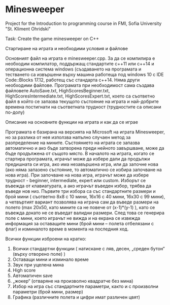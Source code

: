 # Minesweeper
Project for the Introduction to programming course in FMI, Sofia University "St. Kliment Ohridski"


Task: Create the game minesweeper on C++

  Стартиране на играта и необходими условия и файлове
  
Основният файл на играта е minesweeper.cpp. За да се компилира е необходим компилатор, поддържащ стандартите c++11 или c++14 и операционна система windows (създаването на програмата и тестването са извършени върху машина работеща под windows 10 с IDE Code::Blocks 17.12, работещ със стандарта c++14.
Няма други необходими файлове.
Програмата при необходимост сама създава файловете AutoSave.txt, HighScoresBeginner.txt, HighScoresIntermediate.txt, HighScoresExpert.txt, което са съответно файл в който се запазва текущото състояние на играта и най-добрите времена постигнати на съответната трудност (трудностите са описани по-долу)

  Описание на основните функции на играта и как да се играе
  
Програмата е базирана на версията на Microsoft на играта Minesweeper, но за разлика от нея използва напълно случаен метод за разпределение на мините. 
Състоянието на играта се запазва автоматично и ако бъде затворена преди нейното завършване, може да бъде продължена от същото място.
В началото на играта, когато се стартира програмата, играчът може да избере дали да продължи предишната си игра, ако има незавършена игра, или да започне нова (ако няма запазено състояние, то автоматично се избира започване на нова игра).
При започване на нова игра, играчът може да избере трудност - beginner, intermediate, expert или custom. Изборът се въвежда от клавиатурата, а ако играчът въведен избор, трябва да въведе нов низ.
Първите три избора са със стандартните размери и брой мини ( съответно 8х8 с 10 мини, 16х16 с 40 мини, 16х30 с 99 мини), а четвъртият вариант позволява на играча сам да въведе размери на полето (max 20x50, като мините са не повече от (x-1)*(y-1) ), като се въвежда докато не се въведат валидни размери.
След това се генерира поле с мини, което играчът не вижда и на екрана се извежда информация за оставащите мини (брой мини – полета отбелязани с флаг) и изминалото време в момента на последния ход.



  Всички функции изброени на кратко:
  
1. Всички стандартни функции ( натискане с ляв, десен, „среден бутон“ (върху отворено поле) )
2. Оставащи мини и изминало време
3. Звук при уцелена мина
4. High score
5. Автоматичен save
6. „жокер“ (отваряне на произволно квадратче без мина)
7. Избор на игра със стандартните параметри, както и с произволни параметри (брой мини, размер)
8. Графика (различните полета и цифри имат различен цвят)
